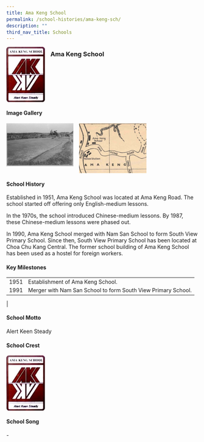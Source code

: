 ```yaml
---
title: Ama Keng School
permalink: /school-histories/ama-keng-sch/
description: ""
third_nav_title: Schools
---
```

<img src="/images/amakengsch1.png" style="width:20%;margin-right:15px;" align = "left">

### **Ama Keng School**

<br clear="left">

#### **Image Gallery**
<p><a href="https://staging.d1yxymztqoj7qn.amplifyapp.com/images/amakengsch2.jpg">  
<img src="/images/amakengsch2.jpg" style="width:35%;margin-right:15px;" align = "left">
</a></p>

<p><a href="https://staging.d1yxymztqoj7qn.amplifyapp.com/images/amakengsch3.jpg">  
<img src="/images/amakengsch3.jpg" style="width:35%;margin-right:15px;" align = "left">
</a></p>

<br clear="left">

#### **School History**
Established in 1951, Ama Keng School was located at Ama Keng Road. The school started off offering only English-medium lessons.  
  
In the 1970s, the school introduced Chinese-medium lessons. By 1987, these Chinese-medium lessons were phased out.  
  
In 1990, Ama Keng School merged with Nam San School to form South View Primary School. Since then, South View Primary School has been located at Choa Chu Kang Central. The former school building of Ama Keng School has been used as a hostel for foreign workers.

#### **Key Milestones**

|  |  |
|:---:|---|
| 1951 | Establishment of Ama Keng School. |
| 1991 | Merger with Nam San School to form South View Primary School. |
|

#### **School Motto**
Alert Keen Steady

#### **School Crest**
<img src="/images/amakengsch1.png" style="width:20%;margin-right:15px;" align = "left">

<br clear="left">

#### **School Song**
\-